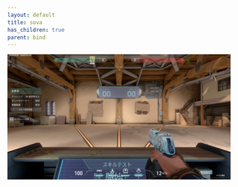 ```yaml
---
layout: default
title: sova
has_children: true
parent: bind
---
```


![sample](/image/valorant_sample.png)
